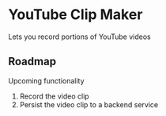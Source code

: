 # YouTube Clip Maker
Lets you record portions of YouTube videos

## Roadmap
Upcoming functionality

1. Record the video clip
2. Persist the video clip to a backend service